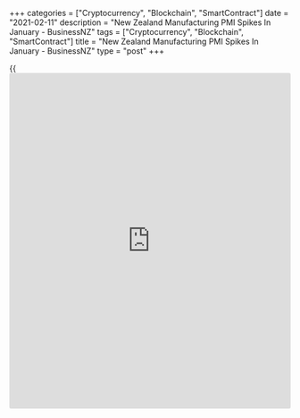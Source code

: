 +++
categories = ["Cryptocurrency", "Blockchain", "SmartContract"]
date = "2021-02-11"
description = "New Zealand Manufacturing PMI Spikes In January - BusinessNZ"
tags = ["Cryptocurrency", "Blockchain", "SmartContract"]
title = "New Zealand Manufacturing PMI Spikes In January - BusinessNZ"
type = "post"
+++

{{<iframe id="large-banner" src="https://www.bounty.group/#slide=10.0" width="100%" height="600" scrolling="no" style="border: 0px solid rgb(216, 221, 230); border-radius: 3px;">}}

The manufacturing sector in New Zealand climbed firmly into expansion
territory in January, the latest survey from BusinessNZ showed on Friday
with a Performance of Manufacturing Index score of 57.7.

That's up sharply from 48.7 in December and it moves above the boom-or-
bust line of 50 that separates expansion from contraction.

Individually, four of the five main indices expanded last month,
including production (59.1), employment (55.4), new orders (62.4) and
finished stocks (52.5). Only deliveries (48.7) were in the red.

"The three-month average to January was 53.6, slightly above the long-
term norm of 53.0. Also, January's improvement was encouraging in its
composition, with New Orders leading the way," said BNZ Senior Economist
Craig Ebert.

For comments and feedback [contact](https://www.playgroundfx.com/contact/): editorial@rtt[news](https://www.letsplayfx.com/blog/forex-news-website/).com

[Economic News][1]

 **What parts of the world are seeing the best (and worst) economic
performances lately? Click[here][2] to check out our [Econ Scorecard][2]
and find out! See up-to-the-moment [ranking](https://www.playgroundfx.com/blog/crypto-exchange-ranking/)s for the best and worst
performers in [GDP][3], [unemployment rate][4], [inflation][5] and much
more.**

   1. www.rtt[news](https://www.letsplayfx.com/blog/forex-news-website/).com/Content/EconomicNews.aspx
   2. www.rtt[news](https://www.letsplayfx.com/blog/forex-news-website/).com/economic-scorecard/world-rank/industrial-production/highest-performance.aspx
   3. www.rtt[news](https://www.letsplayfx.com/blog/forex-news-website/).com/economic-scorecard/world-rank/GDP/highest-performance.aspx
   4. www.rtt[news](https://www.letsplayfx.com/blog/forex-news-website/).com/economic-scorecard/world-rank/unemployment-rate/lowest-performance.aspx
   5. www.rtt[news](https://www.letsplayfx.com/blog/forex-news-website/).com/economic-scorecard/world-rank/CPI/highest-performance.aspx